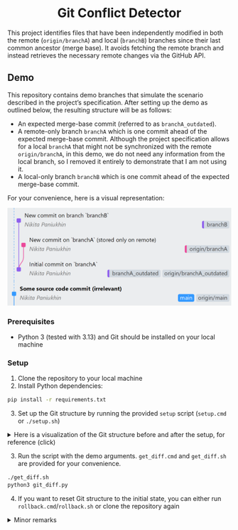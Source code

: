 <h1 align="center">Git Conflict Detector</h1>

This project identifies files that have been independently modified in both the remote (`origin/branchA`) and local (`branchB`) branches since their last common ancestor (merge base). It avoids fetching the remote branch and instead retrieves the necessary remote changes via the GitHub API.

## Demo

This repository contains demo branches that simulate the scenario described in the project’s specification.
After setting up the demo as outlined below, the resulting structure will be as follows:

- An expected merge-base commit (referred to as `branchA_outdated`).
- A remote-only branch `branchA` which is one commit ahead of the expected merge-base commit.
  Although the project specification allows for a local `branchA` that might not be synchronized with the remote `origin/branchA`, in this demo, we do not need any information from the local branch, so I removed it entirely to demonstrate that I am not using it.
- A local-only branch `branchB` which is one commit ahead of the expected merge-base commit.

For your convenience, here is a visual representation:

<img with="100%" src="assets/after_setup.png">


### Prerequisites
- Python 3 (tested with 3.13) and Git should be installed on your local machine

### Setup

1. Clone the repository to your local machine
2. Install Python dependencies:
  ```bash
  pip install -r requirements.txt
  ```

3. Set up the Git structure by running the provided `setup` script (`setup.cmd` or `./setup.sh`)

  <details>
  <summary>Here is a visualization of the Git structure before and after the setup, for reference (click)</summary>

  <br>
  <div align="center"><b>Before setup</b></div>
  <img with="100%" src="assets/before_setup.png">

  <br>
  <br>
  <div align="center"><b>After setup</b></div>
  <img with="100%" src="assets/after_setup.png">

  </details>

3. Run the script with the demo arguments. `get_diff.cmd` and `get_diff.sh` are provided for your convenience.
  ```bash
  ./get_diff.sh
  python3 git_diff.py
  ```

4. If you want to reset Git structure to the initial state, you can either run `rollback.cmd`/`rollback.sh` or clone the repository again

<details>
<summary>Minor remarks</summary>

> Since different tools and pipelines might be used for tasks like cloning repositories and setting up Python environments (e.g., using virtualenv), I haven't provided a universal setup script. I hope this doesn't cause any inconvenience 😇
>
> However, here's an example script that I use to run the demo:
> ```bash
> git clone git@github.com:npanuhin/edu-JetBrains-Git-Conflict-Detector.git
> cd edu-JetBrains-Git-Conflict-Detector
> pip install -r -U requirements.txt
> setup.cmd
> ```

</details>
